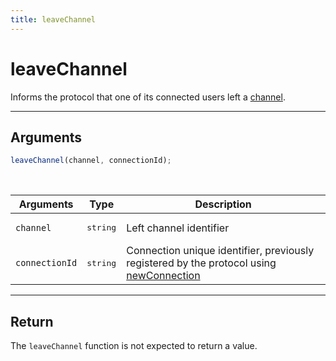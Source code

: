 ```yaml
---
title: leaveChannel
---
```


# leaveChannel

Informs the protocol that one of its connected users left a [channel](/core/1/protocols/essentials/getting-started/#channels-default).

---

## Arguments

```js
leaveChannel(channel, connectionId);
```

<br/>

| Arguments      | Type              | Description                                                                                                                           |
| -------------- | ----------------- | ------------------------------------------------------------------------------------------------------------------------------------- |
| `channel`      | <pre>string</pre> | Left channel identifier                                                                                                               |
| `connectionId` | <pre>string</pre> | Connection unique identifier, previously registered by the protocol using [newConnection](/core/1/protocols/entrypoint/newconnection) |

---

## Return

The `leaveChannel` function is not expected to return a value.
